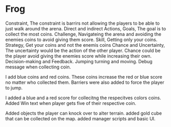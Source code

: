 # Frog
Constraint, The constraint is barrirs not allowing the players to be able to just walk around the arena.
Direct and indirect Actions, 
Goals, The goal is to collect the most coins.
Challenge, Navigateing the arena and avoiding the enemies coins to avoid giving them score.
Skill, Getting only your coins.
Strategy, Get your coins and not the enemis coins
Chance and Uncertainty, The uncertainty would be the action of the other player. Chance could be the player avoid giving the enemies score while increasing their own.
Decision-making and Feedback. Jumping turning and moving. Debug message when collecting coin.

I add blue coins and red coins. These coins increase the red or blue score no matter who collected them. Barriers were also added to force the player to jump. 

I added a blue and a red score for collecitng the respecitves colors coins. Added Win text when player gets five of their respective coin.

Added objects the player can knock over to alter terrain. added gold cube that can be collected on the map. added manager scripts and basic UI.
